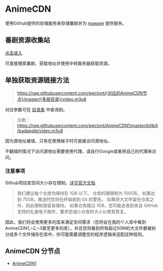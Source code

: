 # AnimeCDN

使用Github提供的存储服务来存储番剧并为 [maware](https://maware.cc) 提供服务。

## 番剧资源收集站

[点击进入](https://maware.cc)

可直接搜索番剧、获取地址并使用中转服务器获取资源。

## 单独获取资源链接方法

> https://raw.githubusercontent.com/weclont/{对应的AnimeCDN节点}/master/{多层目录}/video.m3u8

对应参数可在 [目录表](https://github.com/weclont/AnimeCDN/blob/master/index.md) 中查询到。

> 示例：https://raw.githubusercontent.com/weclont/AnimeCDN1/master/bilibili/badapple/video.m3u8

因为源地址被墙，只有在使用梯子时可直接访问源地址。

不翻墙的情况下访问源地址需要使用代理，请自行Google或者用自己的代理来访问。

### 注意事项

Github项目库空间大小存在限制。[详见官方文档](https://docs.github.com/cn/repositories/working-with-files/managing-large-files/about-large-files-on-github)

>我们建议每个仓库均保持在 1GB 以下。 仓库的硬限制为 100GB。 如果达到 75GB，推送时您将在终端收到 Git 的警告。 如果将大文件留在仓库之外，则此限制很容易保持。 如果仓库超过 1GB，您可能会收到来自 GitHub 支持的礼貌电子邮件，要求您减小仓库的大小以使其恢复。

因此，我们将会使用更多的库来满足空间需求（您将会在我的个人库中看到AnimeCDN1,~2,~3甚至更多的库），并且您将看到所有超过50M的大文件都被拆分成多个文件储存在库中，你可能需要调整您的程序逻辑来适配这种规则。

## AnimeCDN 分节点

 - [AnimeCDN1](https://github.com/weclont/AnimeCDN1)


